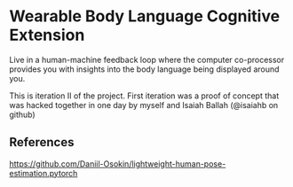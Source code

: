 # Wearable Body Language Cognitive Extension

Live in a human-machine feedback loop where the computer co-processor provides you with insights into the body language being displayed around you.

This is iteration II of the project. First iteration was a proof of concept that was hacked together in one day by myself and Isaiah Ballah (@isaiahb on github)

## References

https://github.com/Daniil-Osokin/lightweight-human-pose-estimation.pytorch
